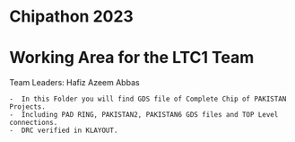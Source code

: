 # Chipathon 2023 
# Working Area for the LTC1 Team
Team Leaders: Hafiz Azeem Abbas

    -  In this Folder you will find GDS file of Complete Chip of PAKISTAN Projects. 
    -  Including PAD RING, PAKISTAN2, PAKISTAN6 GDS files and TOP Level connections. 
    -  DRC verified in KLAYOUT. 
     
